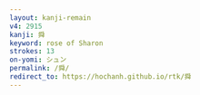 ```yaml
---
layout: kanji-remain
v4: 2915
kanji: 舜
keyword: rose of Sharon
strokes: 13
on-yomi: シュン
permalink: /舜/
redirect_to: https://hochanh.github.io/rtk/舜
---
```






